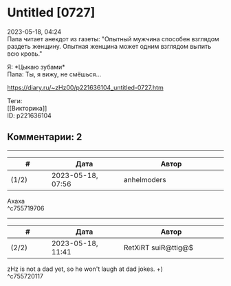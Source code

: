 Untitled [0727]
===============

  
2023-05-18, 04:24  
 Папа читает анекдот из газеты: "Опытный мужчина способен взглядом раздеть женщину. Опытная женщина может одним взглядом выпить всю кровь."   
   
 Я: \*Цыкаю зубами\*   
 Папа: Ты, я вижу, не смёшься...   
  
<https://diary.ru/~zHz00/p221636104_untitled-0727.htm>  
  
Теги:  
[[Викторика]]  
ID: p221636104  


Комментарии: 2
--------------

  


---



|         #         |              Дата              |                     Автор                     |           ID           |
| --- | --- | --- | --- |
| (1/2) | 2023-05-18, 07:56 | anhelmoders | c755719706 |

  
 Ахаха   
 ^c755719706

---



|         #         |              Дата              |                     Автор                     |           ID           |
| --- | --- | --- | --- |
| (2/2) | 2023-05-18, 11:41 | RetXiRT suiR@ttig@$ | c755720117 |

  
 zHz is not a dad yet, so he won't laugh at dad jokes. +)   
 ^c755720117